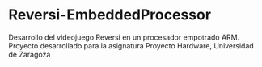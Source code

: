 # Reversi-EmbeddedProcessor
Desarrollo del videojuego Reversi en un procesador empotrado ARM. Proyecto desarrollado para la asignatura Proyecto Hardware, Universidad de Zaragoza

